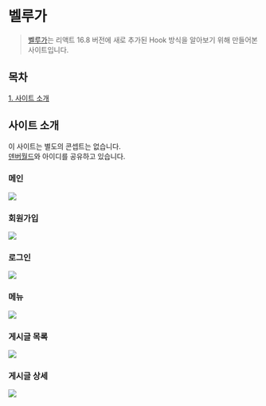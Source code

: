 # 벨루가
> <a href="http://cf24eter.cafe24app.com/">벨루가</a>는 리액트 16.8 버전에 새로 추가된 Hook 방식을 알아보기 위해 만들어본 사이트입니다.<br>

## 목차
[1. 사이트 소개](#사이트-소개)<br>

## 사이트 소개
이 사이트는 별도의 콘셉트는 없습니다.<br>
<a href="http://cf24denver.cafe24app.com/">덴버월드</a>와 아이디를 공유하고 있습니다.

### 메인
![](https://raw.githubusercontent.com/github-denver/images/master/beluga/images/001.jpg)<br>

### 회원가입
![](https://raw.githubusercontent.com/github-denver/images/master/beluga/images/002.jpg)<br>

### 로그인
![](https://raw.githubusercontent.com/github-denver/images/master/beluga/images/003.jpg)<br>

### 메뉴
![](https://raw.githubusercontent.com/github-denver/images/master/beluga/images/004.jpg)<br>

### 게시글 목록
![](https://raw.githubusercontent.com/github-denver/images/master/beluga/images/005.jpg)<br>

### 게시글 상세
![](https://raw.githubusercontent.com/github-denver/images/master/beluga/images/006.jpg)<br>
